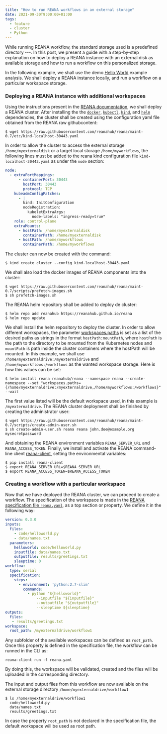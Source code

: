 ```yaml
---
title: "How to run REANA workflows in an external storage"
date: 2021-09-30T9:00:00+01:00
tags:
  - feature
  - cluster
  - Python
---
```


While running REANA workflow, the standard storage used is a
predefined directory ---. In this post, we present a guide with a
step-by-step explanation on how to deploy a REANA instance
with an external disk as available storage and how to run a workflow
on this personalized storage.     
<!--more-->

In the following example, we shall use the demo [Hello World](https://github.com/reanahub/reana-demo-helloworld)
example analysis. We shall deploy a REANA instance locally,
and run a workflow on a particular workspace storage.

### Deploying a REANA instance with additional workspaces

Using the instructions present in the [REANA documentation](https://docs.reana.io/administration/deployment/deploying-locally/),
we shall deploy a REANA cluster. After installing the the 
[`docker`](https://docs.docker.com/engine/install/),
[`kubectl`](https://kubernetes.io/docs/tasks/tools/install-kubectl/),
[`kind`](https://kind.sigs.k8s.io/docs/user/quick-start/), and
[`helm`](https://helm.sh/docs/intro/install/) dependencies,
the cluster shall be created using the configuration yaml file 
obtained from the REANA raw githubcontent:

```
$ wget https://raw.githubusercontent.com/reanahub/reana/maint-0.7/etc/kind-localhost-30443.yaml
```

In order to allow the cluster to access the external storage `/home/myexternaldisk`
or a target local storage `/home/myworkflows`, the following lines
must be added to the reana kind configuration file `kind-localhost-30443.yaml`
as under the `node` section:

```yaml
node:
  - extraPortMappings:
      - containerPort: 30443
        hostPort: 30443
        protocol: TCP
    kubeadmConfigPatches:
      - |
        kind: InitConfiguration
        nodeRegistration:
          kubeletExtraArgs:
            node-labels: "ingress-ready=true"
    role: control-plane
    extraMounts:
      - hostPath: /home/myexternaldisk
        containerPath: /home/myexternaldisk
      - hostPath: /home/myworkflows
        containerPath: /home/myworkflows
```

The cluster can now be created with the command:

```
$ kind create cluster --config kind-localhost-30443.yaml
```

We shall also load the docker images of REANA components into
the cluster:

```
$ wget https://raw.githubusercontent.com/reanahub/reana/maint-0.7/scripts/prefetch-images.sh
$ sh prefetch-images.sh
```

The REANA helm repository shall be added to deploy de cluster:

```
$ helm repo add reanahub https://reanahub.github.io/reana
$ helm repo update
```

We shall install the helm repository to deploy the cluster. In
order to allow different workspaces, the parameter [workspaces.paths](https://github.com/reanahub/reana/tree/master/helm/reana)
is set as a list of the desired paths as strings in the format 
`hostPath:mountPath`, where `hostPath` is the path to the directory
to be mounted from the Kubernetes nodes and `mountPath` is path
inside the cluster containers where the hostPath will be mounted.
In this example, we shall use `/home/myexternaldrive:/myexternaldrive`
and `/home/myworkflows:/workflows` as the wanted workspace storage.
Here is how this values can be set:

```
$ helm install reana reanahub/reana --namespace reana --create-namespace --set "workspaces.paths={/home/myexternaldrive:/myexternaldrive,/home/myworkflows:/workflows}" --wait
```

The first value listed will be the default workspace used, in this 
example is `/myexternaldrive`. The REANA cluster deployment shall
be finished by creating the administrator user:

```
$ wget https://raw.githubusercontent.com/reanahub/reana/maint-0.7/scripts/create-admin-user.sh
$ sh create-admin-user.sh reana reana john.doe@example.org mysecretpassword
```

And obtaining the REANA environment variables `REANA_SERVER_URL`
and `REANA_ACCESS_TOKEN`. Finally, we install and activate the
REANA command-line client [reana-client](https://pypi.org/project/reana-client/),
setting the environmental variables:

```
$ pip install reana-client
$ export REANA_SERVER_URL=$REANA_SERVER_URL
$ export REANA_ACCESS_TOKEN=$REANA_ACCESS_TOKEN
```

### Creating a workflow with a particular workspace

Now that we have deployed the REANA cluster, we can proceed to
create a workflow. The specification of the workspace is made in
the [REANA specification file `reana.yaml`](http://docs.reana.io/reference/reana-yaml/#about-reanayaml),
as a top section or property. We define it in the following way:

```yaml
version: 0.3.0
inputs:
  files:
    - code/helloworld.py
    - data/names.txt
  parameters:
    helloworld: code/helloworld.py
    inputfile: data/names.txt
    outputfile: results/greetings.txt
    sleeptime: 0
workflow:
  type: serial
  specification:
    steps:
      - environment: 'python:2.7-slim'
        commands:
          - python "${helloworld}"
              --inputfile "${inputfile}"
              --outputfile "${outputfile}"
              --sleeptime ${sleeptime}
outputs:
  files:
   - results/greetings.txt
workspace:
  root_path: /myexternaldrive/workflow1
```

Any subfolder of the available workspaces can be defined as
`root_path`. Once this property is defined in the specification
file, the workflow can be runned in the CLI as:

```
reana-client run -f reana.yaml
```
By doing this, the workspace will be validated, created and the
files will be uploaded in the corresponding directory.

The input and output files from this workflow are
now available on the external storage directory `/home/myexternaldrive/workflow1`

```
$ ls /home/myexternaldrive/workflow1
  code/helloworld.py
  data/names.txt
  results/greetings.txt
```

In case the property `root_path` is not declared in the specification
file, the default workspace will be used as root path.

